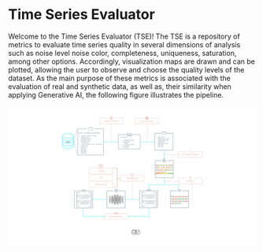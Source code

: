 # Time Series Evaluator

Welcome to the Time Series Evaluator (TSE)! 
The TSE is a repository of metrics to evaluate time series
quality in several dimensions of analysis such as noise level
noise color, completeness, uniqueness, saturation, among other
options. Accordingly, visualization maps are drawn and can be 
plotted, allowing the user to observe and choose the quality levels
of the dataset. As the main purpose of these metrics is 
associated with the evaluation of real and synthetic data,
as well as, their similarity when applying Generative AI, 
the following figure illustrates the pipeline.


![Alt text](Schema.png "Pipeline Schema")



